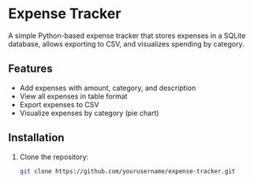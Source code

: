 # Expense Tracker

A simple Python-based expense tracker that stores expenses in a SQLite database, allows exporting to CSV, and visualizes spending by category.

## Features
- Add expenses with amount, category, and description
- View all expenses in table format
- Export expenses to CSV
- Visualize expenses by category (pie chart)

## Installation
1. Clone the repository:
   ```bash
   git clone https://github.com/yourusername/expense-tracker.git